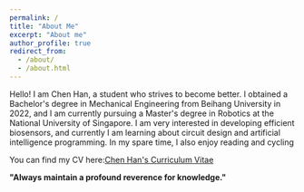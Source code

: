 ```yaml
---
permalink: /
title: "About Me"
excerpt: "About me"
author_profile: true
redirect_from: 
  - /about/
  - /about.html
---
```


Hello! I am Chen Han, a student who strives to become better. I obtained a Bachelor's degree in Mechanical Engineering from Beihang University in 2022, and I am currently pursuing a Master's degree in Robotics at the National University of Singapore. I am very interested in developing efficient biosensors, and currently I am learning about circuit design and artificial intelligence programming.
In my spare time, I also enjoy reading and cycling

You can find my CV here:[Chen Han's Curriculum Vitae](../assets/CV-CHENHAN.pdf)


**"Always maintain a profound reverence for knowledge."**
